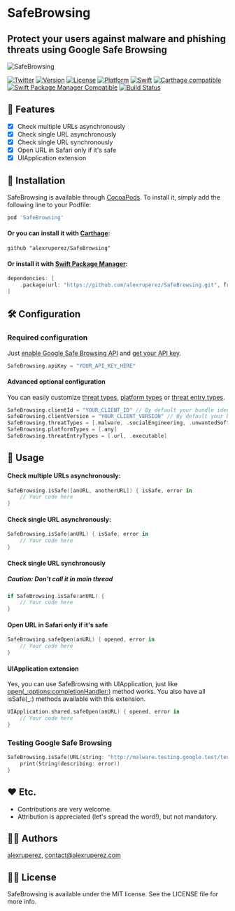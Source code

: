 # SafeBrowsing
## Protect your users against malware and phishing threats using Google Safe Browsing

![SafeBrowsing](https://raw.githubusercontent.com/alexruperez/SafeBrowsing/master/Logo.png)

[![Twitter](https://img.shields.io/badge/contact-@alexruperez-0FABFF.svg?style=flat)](http://twitter.com/alexruperez)
[![Version](https://img.shields.io/cocoapods/v/SafeBrowsing.svg?style=flat)](http://cocoapods.org/pods/SafeBrowsing)
[![License](https://img.shields.io/cocoapods/l/SafeBrowsing.svg?style=flat)](http://cocoapods.org/pods/SafeBrowsing)
[![Platform](https://img.shields.io/cocoapods/p/SafeBrowsing.svg?style=flat)](http://cocoapods.org/pods/SafeBrowsing)
[![Swift](https://img.shields.io/badge/Swift-4-orange.svg?style=flat)](https://swift.org)
[![Carthage compatible](https://img.shields.io/badge/Carthage-compatible-4BC51D.svg?style=flat)](https://github.com/Carthage/Carthage)
[![Swift Package Manager Compatible](https://img.shields.io/badge/Swift%20Package%20Manager-compatible-4BC51D.svg?style=flat)](https://github.com/apple/swift-package-manager)
[![Build Status](https://travis-ci.org/alexruperez/SafeBrowsing.svg?branch=master)](https://travis-ci.org/alexruperez/SafeBrowsing)

## 🌟 Features

- [x] Check multiple URLs asynchronously
- [x] Check single URL asynchronously
- [x] Check single URL synchronously
- [x] Open URL in Safari only if it's safe
- [x] UIApplication extension

## 📲 Installation

SafeBrowsing is available through [CocoaPods](http://cocoapods.org). To install
it, simply add the following line to your Podfile:

```ruby
pod 'SafeBrowsing'
```

#### Or you can install it with [Carthage](https://github.com/Carthage/Carthage):

```ogdl
github "alexruperez/SafeBrowsing"
```

#### Or install it with [Swift Package Manager](https://swift.org/package-manager/):

```swift
dependencies: [
    .package(url: "https://github.com/alexruperez/SafeBrowsing.git", from: "0.1.0")
]
```

## 🛠 Configuration

### Required configuration

Just [enable Google Safe Browsing API](https://console.developers.google.com/apis/api/safebrowsing.googleapis.com/overview) and [get your API key](https://console.cloud.google.com/apis/credentials).

```swift
SafeBrowsing.apiKey = "YOUR_API_KEY_HERE"
```

#### Advanced optional configuration

You can easily customize [threat types](https://developers.google.com/safe-browsing/v4/reference/rest/v4/ThreatType), [platform types](https://developers.google.com/safe-browsing/v4/reference/rest/v4/PlatformType) or [threat entry types](https://developers.google.com/safe-browsing/v4/reference/rest/v4/ThreatEntryType).

```swift
SafeBrowsing.clientId = "YOUR_CLIENT_ID" // By default your bundle identifier.
SafeBrowsing.clientVersion = "YOUR_CLIENT_VERSION" // By default your bundle short version.
SafeBrowsing.threatTypes = [.malware, .socialEngineering, .unwantedSoftware, .potenciallyHarmfulApplication]
SafeBrowsing.platformTypes = [.any]
SafeBrowsing.threatEntryTypes = [.url, .executable]
```

## 🐒 Usage

#### Check multiple URLs asynchronously:

```swift
SafeBrowsing.isSafe([anURL, anotherURL]) { isSafe, error in
    // Your code here
}
```

#### Check single URL asynchronously:

```swift
SafeBrowsing.isSafe(anURL) { isSafe, error in
    // Your code here
}
```

#### Check single URL synchronously

##### **Caution**: Don't call it in main thread

```swift
if SafeBrowsing.isSafe(anURL) {
    // Your code here
}
```

#### Open URL in Safari only if it's safe

```swift
SafeBrowsing.safeOpen(anURL) { opened, error in
    // Your code here
}
```

#### UIApplication extension

Yes, you can use SafeBrowsing with UIApplication, just like [open(_:options:completionHandler:)](https://developer.apple.com/documentation/uikit/uiapplication/1648685-open) method works.
You also have all isSafe(_:) methods available with this extension.

```swift
UIApplication.shared.safeOpen(anURL) { opened, error in
    // Your code here
}
```

### Testing Google Safe Browsing

```swift
SafeBrowsing.isSafe(URL(string: "http://malware.testing.google.test/testing/malware/")!) { isSafe, error in
    print(String(describing: error))
}
```

## ❤️ Etc.

* Contributions are very welcome.
* Attribution is appreciated (let's spread the word!), but not mandatory.

## 👨‍💻 Authors

[alexruperez](https://github.com/alexruperez), contact@alexruperez.com

## 👮‍♂️ License

SafeBrowsing is available under the MIT license. See the LICENSE file for more info.